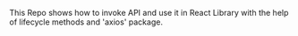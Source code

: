 This Repo shows how to invoke API and use it in React Library
with the help of lifecycle methods and 'axios' package.